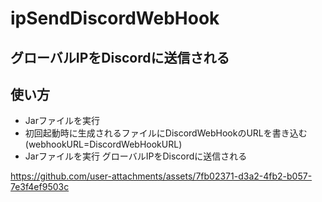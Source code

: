 # ipSendDiscordWebHook
## グローバルIPをDiscordに送信される

## 使い方
- Jarファイルを実行
- 初回起動時に生成されるファイルにDiscordWebHookのURLを書き込む(webhookURL=DiscordWebHookURL)
- Jarファイルを実行 グローバルIPをDiscordに送信される  


https://github.com/user-attachments/assets/7fb02371-d3a2-4fb2-b057-7e3f4ef9503c

